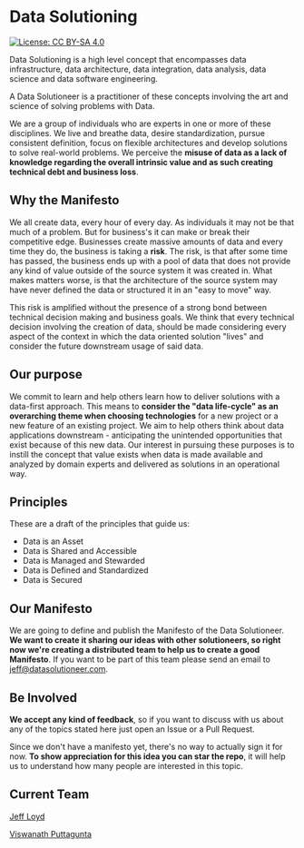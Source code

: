 # Data Solutioning

[![License: CC BY-SA 4.0](https://img.shields.io/badge/License-CC%20BY--SA%204.0-lightgrey.svg)](https://creativecommons.org/licenses/by-sa/4.0/)

Data Solutioning is a high level concept that encompasses data infrastructure, data architecture, data integration, data analysis, data science and data software engineering.  

A Data Solutioneer is a practitioner of these concepts involving the art and science of solving problems with Data.

We are a group of individuals who are experts in one or more of these disciplines.  We live and breathe data, desire standardization, pursue consistent definition, focus on flexible architectures and develop solutions to solve real-world problems.  We perceive the **misuse of data as a lack of knowledge regarding the overall intrinsic value and as such creating technical debt and business loss**.

## Why the Manifesto

We all create data, every hour of every day.  As individuals it may not be that much of a problem.  But for business's it can make or break their competitive edge.  Businesses create massive amounts of data and every time they do, the business is taking a **risk**.  The risk, is that after some time has passed, the business ends up with a pool of data that does not provide any kind of value outside of the source system it was created in.  What makes matters worse, is that the architecture of the source system may have never defined the data or structured it in an "easy to move" way.

This risk is amplified without the presence of a strong bond between technical decision making and business goals. We think that every technical decision  involving the creation of data, should be made considering every aspect of the context in which the data oriented solution "lives" and consider the future downstream usage of said data.

## Our purpose
We commit to learn and help others learn how to deliver solutions with a data-first approach. This means to **consider the "data life-cycle" as an overarching theme when choosing technologies** for a new project or a new feature of an existing project. We aim to help others think about data applications downstream - anticipating the unintended opportunities that exist because of this new data.  Our interest in pursuing these purposes is to instill the concept that value exists when data is made available and analyzed by domain experts and delivered as solutions in an operational way.

## Principles

These are a draft of the principles that guide us:

* Data is an Asset
* Data is Shared and Accessible
* Data is Managed and Stewarded
* Data is Defined and Standardized
* Data is Secured

## Our Manifesto

We are going to define and publish the Manifesto of the Data Solutioneer. **We want to create it sharing our ideas with other solutioneers, so right now we're creating a distributed team to help us to create a good Manifesto**. If you want to be part of this team please send an email to jeff@datasolutioneer.com.

## Be Involved

**We accept any kind of feedback**, so if you want to discuss with us about any of the topics stated here just open an Issue or a Pull Request.

Since we don't have a manifesto yet, there's no way to actually sign it for now. **To show appreciation for this idea you can star the repo**, it will help us to understand how many people are interested in this topic.

## Current Team

[Jeff Loyd](https://github.com/jeffloyd)

[Viswanath Puttagunta](https://github.com/viswanath-puttagunta)
